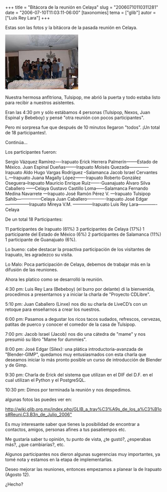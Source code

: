 +++
title = "Bitácora de la reunión en Celaya"
slug = "20060710110311281"
date = "2006-07-10T11:03:11-06:00"
[taxonomies]
tema = ["glib"]
autor = ["Luis Rey Lara"]
+++

Estas son las fotos y la bitácora de la pasada reunión en Celaya.

![Foto grupal de la reunión](/static/images/20060710110311281_1_original.JPG)

Nuestra hermosa anfitriona, Tulsipop, me abrió la puerta y todo estaba
listo para recibir a nuestros asistentes.

Eran las 4:30 pm y sólo estábamos 4 personas (Tulsipop, Nexos, Juan Espinal
y Bebeboy) y pensé "otra reunión con pocos participantes".

Pero mi sorpresa fue que después de 10 minutos llegaron "todos". ¡Un total
de 18 participantes!.

Continúa…

<!-- more -->
Los participantes fueron:

Sergio Vázquez Ramírez—-Irapuato Erick Herrera Palmerín——–Estado de México.
Juan Espinal Dueñas——–Irapuato Moisés Quezada————–Irapuato Aldo Hugo
Vargas Rodríguez –Salamanca Jacob Israel Cervantes L.—Irapuato Juana
Magally López——-Irapuato Roberto González Oseguera–Irapuato Mauricio
Enrique Ruíz——-Guanajuato Álvaro Silva Caballero ——Celaya Gustavo
Castillo Loma——Salamanca Fernando Medina Navarrete —Irapuato José Ramón
Pérez V. —Irapuato Tulsipop Sahib—————–Celaya Juan Caballero————-Irapuato
José Edgar—————–Irapuato Mireya V.M. ————–Irapuato Luis Rey
Lara————-Celaya

De un total 18 Participantes:

11 participantes de Irapuato (61%) 3 participantes de Celaya (17%) 1
participante del Estado de México (6%) 2 participantes de Salamanca (11%) 1
participante de Guanajuato (6%).

Lo bueno: cabe destacar la proactiva participación de los visitantes de
Irapuato, les agradezco su visita.

Lo Malo: Poca participación de Celaya, debemos de trabajar más en la
difusión de las reuniones.

Ahora les platico como se desarrolló la reunión.

4:30 pm: Luis Rey Lara (Bebeboy) (el burro por delante) di la
bienvenida, procedimos a presentarnos y a iniciar la charla de "Proyecto
CDLibre".

5:10 pm: Juan Caballero (Linxe) nos dio su charla de LiveCD’s con un
retoque para enseñarnos a crear los nuestros.

6:00 pm: Pasamos a degustar los ricos tacos sudados, refrescos,
cervezas, patitas de puerco y conocer el comedor de la casa de Tulsipop.

7:00 pm: Jacob Israel (Jacob) nos dio una cátedra de "mame" y nos
presumió su libro "Mame for dummies".

8:00 pm: José Edgar (Silex): una plática introductoria-avanzada de
"Blender-GIMP", quedamos muy entusiasmados con esta charla que deseamos
iniciar lo más pronto posible un curso de introducción de Blender y de
Gimp.

9:30 pm: Charla de Erick del sistema que utilizan en el DIF del D.F. en
el cual utilizan el Python y el PostgreSQL.

10:30 pm: Dimos por terminada la reunión y nos despedimos.

algunas fotos las puedes ver en:

<http://wiki.glib.org.mx/index.php/GLIB_a_trav%C3%A9s_de_los_a%C3%B1os#Reuni.C3.B3n_de_Julio_2006">

Es muy interesante saber que tienes la posibilidad de encontrar a
contactos, amigos, personas afines a tus pasatiempos etc.

Me gustaría saber tu opinión, tu punto de vista, ¿te gustó?, ¿esperabas
más?, ¿que cambiarías?, etc.

Algunos participantes nos dieron algunas sugerencias muy importantes, ya
tomé nota y estamos en la etapa de implementarlas.

Deseo mejorar las reuniones, entonces empezamos a planear la de Irapuato
(Agosto 12).

¿Hecho?
